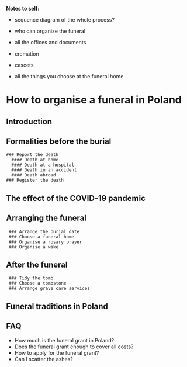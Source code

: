 **Notes to self:**
- sequence diagram of the whole process?

- who can organize the funeral
- all the offices and documents

- cremation
- cascets

- all the things you choose at the funeral home

# How to organise a funeral in Poland
  
  ## Introduction
  
  ## Formalities before the burial
    ### Report the death
      #### Death at home
      #### Death at a hospital
      #### Death in an accident
      #### Death abroad
    ### Register the death
    
  ## The effect of the COVID-19 pandemic
    
  ## Arranging the funeral
     ### Arrange the burial date
     ### Choose a funeral home
     ### Organise a rosary prayer
     ### Organise a wake
      
  ## After the funeral
     ### Tidy the tomb
     ### Choose a tombstone
     ### Arrange grave care services
   
  ## Funeral traditions in Poland

  ## FAQ
  - How much is the funeral grant in Poland?
  - Does the funeral grant enough to cover all costs?
  - How to apply for the funeral grant?
  - Can I scatter the ashes?

